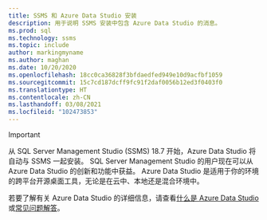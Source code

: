 ```yaml
---
title: SSMS 和 Azure Data Studio 安装
description: 用于说明 SSMS 安装中包含 Azure Data Studio 的消息。
ms.prod: sql
ms.technology: ssms
ms.topic: include
author: markingmyname
ms.author: maghan
ms.date: 10/20/2020
ms.openlocfilehash: 18cc0ca36828f3bfdaedfed949e10d9acfbf1059
ms.sourcegitcommit: 15c7cd187dcff9fc91f2daf0056b12ed3f0403f0
ms.translationtype: HT
ms.contentlocale: zh-CN
ms.lasthandoff: 03/08/2021
ms.locfileid: "102473853"
---
```

> [!Important]
> 从 SQL Server Management Studio (SSMS) 18.7 开始，Azure Data Studio 将自动与 SSMS 一起安装。 SQL Server Management Studio 的用户现在可以从 Azure Data Studio 的创新和功能中获益。 Azure Data Studio 是适用于你的环境的跨平台开源桌面工具，无论是在云中、本地还是混合环境中。
>
> 若要了解有关 Azure Data Studio 的详细信息，请查看[什么是 Azure Data Studio](../azure-data-studio/what-is-azure-data-studio.md) 或[常见问题解答](../azure-data-studio/faq.yml)。